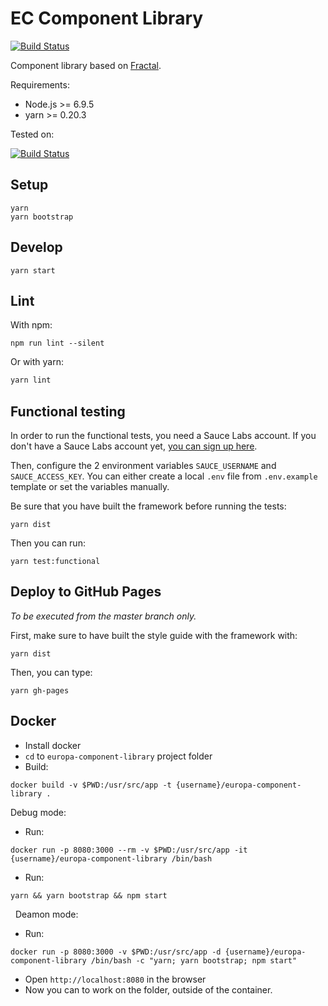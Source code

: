 # EC Component Library

[![Build Status](https://travis-ci.org/ec-europa/europa-component-library.svg?branch=master)](https://travis-ci.org/ec-europa/europa-component-library)

Component library based on [Fractal](http://fractal.build/).

Requirements:
-   Node.js >= 6.9.5
-   yarn >= 0.20.3

Tested on:

[![Build Status](https://saucelabs.com/browser-matrix/europa-component-library.svg)](https://saucelabs.com/u/europa-component-library)

## Setup

```
yarn
yarn bootstrap
```

## Develop

```
yarn start
```

## Lint

With npm:

```
npm run lint --silent
```

Or with yarn:

```bash
yarn lint
```

## Functional testing

In order to run the functional tests, you need a Sauce Labs account. If you
don't have a Sauce Labs account yet, [you can sign up here](https://saucelabs.com/beta/signup/OSS/None).

Then, configure the 2 environment variables `SAUCE_USERNAME` and `SAUCE_ACCESS_KEY`.
You can either create a local `.env` file from `.env.example` template or set
the variables manually.

Be sure that you have built the framework before running the tests:

```
yarn dist
```

Then you can run:

```
yarn test:functional
```

## Deploy to GitHub Pages

_To be executed from the master branch only._

First, make sure to have built the style guide with the framework with:

```
yarn dist
```

Then, you can type:

```
yarn gh-pages
```

## Docker
- Install docker
- `cd` to `europa-component-library` project folder
- Build: 
```
docker build -v $PWD:/usr/src/app -t {username}/europa-component-library .
```

Debug mode:

  - Run: 
  ```
  docker run -p 8080:3000 --rm -v $PWD:/usr/src/app -it {username}/europa-component-library /bin/bash
  ```
  
  - Run: 
  ```
  yarn && yarn bootstrap && npm start
  ```
  
Deamon mode:

  - Run: 
  ```
  docker run -p 8080:3000 -v $PWD:/usr/src/app -d {username}/europa-component-library /bin/bash -c "yarn; yarn bootstrap; npm start"
  ```
  
- Open `http://localhost:8080` in the browser
- Now you can to work on the folder, outside of the container.


